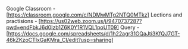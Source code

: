 Google Classroom - [https://classroom.google.com/c/NDMwMTg2NTQ0MTkz]
Lections and practisions - [https://us02web.zoom.us/j/9470737287?pwd=endFbkJ6d0Izb1Z6K0Y1R1VQL1poUT09]
Query - [https://docs.google.com/spreadsheets/d/1h22agr31GQaJti3KfQJ7GT-46kZKzoCTIxGaKMra_CI/edit?usp=sharing]